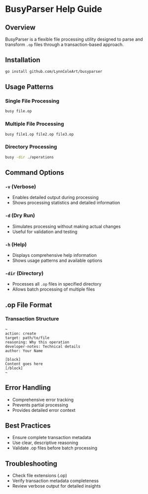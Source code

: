 # BusyParser Help Guide

## Overview
BusyParser is a flexible file processing utility designed to parse and transform `.op` files through a transaction-based approach.

## Installation
```bash
go install github.com/LynnColeArt/busyparser
```

## Usage Patterns

### Single File Processing
```bash
busy file.op
```

### Multiple File Processing
```bash
busy file1.op file2.op file3.op
```

### Directory Processing
```bash
busy -dir ./operations
```

## Command Options

### `-v` (Verbose)
- Enables detailed output during processing
- Shows processing statistics and detailed information

### `-d` (Dry Run)
- Simulates processing without making actual changes
- Useful for validation and testing

### `-h` (Help)
- Displays comprehensive help information
- Shows usage patterns and available options

### `-dir` (Directory)
- Processes all `.op` files in specified directory
- Allows batch processing of multiple files

## .op File Format

### Transaction Structure
```
~ 
action: create
target: path/to/file
reasoning: Why this operation
developer-notes: Technical details
author: Your Name

[block]
Content goes here
[/block]
~
```

## Error Handling
- Comprehensive error tracking
- Prevents partial processing
- Provides detailed error context

## Best Practices
- Ensure complete transaction metadata
- Use clear, descriptive reasoning
- Validate .op files before batch processing

## Troubleshooting
- Check file extensions (.op)
- Verify transaction metadata completeness
- Review verbose output for detailed insights
